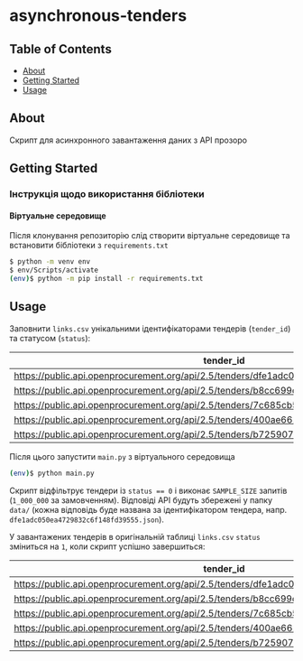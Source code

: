 # asynchronous-tenders

## Table of Contents
+ [About](#about)
+ [Getting Started](#getting_started)
+ [Usage](#usage)

## About <a name = "about"></a>
Скрипт для асинхронного завантаження даних з АРІ прозоро

## Getting Started <a name = "getting_started"></a>
### Інструкція щодо використання бібліотеки

#### Віртуальне середовище
Після клонування репозиторію слід створити віртуальне середовище та встановити бібліотеки з `requirements.txt`
```bash
$ python -m venv env
$ env/Scripts/activate
(env)$ python -m pip install -r requirements.txt 
```

## Usage <a name = "usage"></a>
Заповнити `links.csv` унікальними ідентифікаторами тендерів (`tender_id`) та статусом (`status`):

|tender_id|status|
|---------|------|
|https://public.api.openprocurement.org/api/2.5/tenders/dfe1adc050ea4729832c6f148fd39555|0|
|https://public.api.openprocurement.org/api/2.5/tenders/b8cc699d53ef45f6a7daaf3bd9e7f904|0|
|https://public.api.openprocurement.org/api/2.5/tenders/7c685cb5459f4cae93c702923ee2525d|0|
|https://public.api.openprocurement.org/api/2.5/tenders/400ae661a1d744988db3dd2c1e72c281|0|
|https://public.api.openprocurement.org/api/2.5/tenders/b725907aac6b4883b5f345356b6a5cc7|0|


Після цього запустити `main.py` з віртуального середовища
```bash
(env)$ python main.py
```

Скрипт відфільтрує тендери із `status == 0` і виконає `SAMPLE_SIZE` запитів (`1_000_000` за замовченням). 
Відповіді АРІ будуть збережені у папку `data/` (кожна відповідь буде названа за ідентифікатором тендера, напр. `dfe1adc050ea4729832c6f148fd39555.json`). 

У завантажених тендерів в оригінальній таблиці `links.csv` `status` зміниться на `1`, коли скрипт успішно завершиться: 


|tender_id|status|
|---------|------|
|https://public.api.openprocurement.org/api/2.5/tenders/dfe1adc050ea4729832c6f148fd39555|1|
|https://public.api.openprocurement.org/api/2.5/tenders/b8cc699d53ef45f6a7daaf3bd9e7f904|1|
|https://public.api.openprocurement.org/api/2.5/tenders/7c685cb5459f4cae93c702923ee2525d|1|
|https://public.api.openprocurement.org/api/2.5/tenders/400ae661a1d744988db3dd2c1e72c281|0|
|https://public.api.openprocurement.org/api/2.5/tenders/b725907aac6b4883b5f345356b6a5cc7|0|